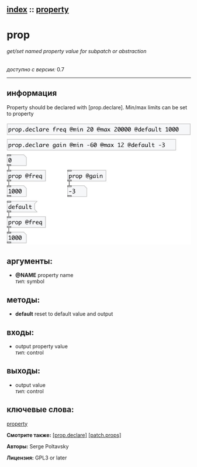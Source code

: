 [index](index.html) :: [property](category_property.html)
---

# prop

###### get/set named property value for subpatch or abstraction

*доступно с версии:* 0.7

---


## информация
Property should be declared with [prop.declare]. Min/max limits can be set to property


[![example](../examples/img/prop.jpg)](../examples/pd/prop.pd)



## аргументы:

* **@NAME**
property name<br>
_тип:_ symbol<br>



## методы:

* **default**
reset to default value and output<br>






## входы:

* output property value<br>
_тип:_ control



## выходы:

* output value<br>
_тип:_ control



## ключевые слова:

[property](keywords/property.html)



**Смотрите также:**
[\[prop.declare\]](prop.declare.html)
[\[patch.props\]](patch.props.html)




**Авторы:** Serge Poltavsky




**Лицензия:** GPL3 or later





